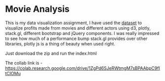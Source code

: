 # Movie Analysis

This is my data visualization assignment, I have used the [dataset](https://www.kaggle.com/tmdb/tmdb-movie-metadata) to visualize profits made from movies and different actors using d3, plotly, stack.gl, different bootstrap and jQuery components. I was really impressed to see how much of a performance bump stack.gl provides over other libraries, plotly js is a thing of beauty when used right.

Just download the zip and run the index.html

The collab link is - https://colab.research.google.com/drive/1ZgPd6SJeRWtmgM7sBPAAbpC9fItCIOMu
